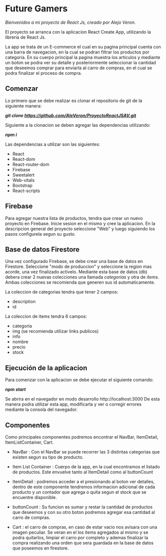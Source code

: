 # Future Gamers
*Bienvenidos a mi proyecto de React Js, creado por Alejo Veron.*

El proyecto se arranca con la aplicacion React Create App, utilizando la libreria de React Js.

La app se trata de un E-commerce el cual en su pagina principal cuenta con una barra de navegacion, en la cual se podran filtrar los productos por categoria. En su cuerpo principal la pagina muestra los articulos y mediante un boton se podra ver su detalle y posteriormente seleccionar la cantidad que deseemos comprar para enviarla al carro de compras, en el cual se podra finalizar el proceso de compra.

## Comenzar

Lo primero que se debe realizar es clonar el repositorio de git de la siguiente manera:

***git clone https://github.com/AleVeron/ProyectoReactJSAV.git***

Siguiente a la clonacion se deben agregar las dependencias utilizando:

***npm i***

Las dependencias a utilizar son las siguientes:
* React
* React-dom
* React-router-dom
* Firebase
* Sweetalert
* Web-vitals
* Bootstrap
* React-scripts

## Firebase

Para agregar nuestra lista de productos, tendra que crear un nuevo proyecto en Firebase. Inicie sesion en el mismo y cree la aplicacion. En la descripcion general del proyecto seleccione "Web" y luego siguiendo los pasos configurela segun su gusto. 

## Base de datos Firestore

Una vez configurado Firebase, se debe crear una base de datos en Firestore. Seleccione "modo de produccion" y seleccione la region mas acorde, una vez finalizado activelo. 
Mediante esta base de datos (db) debera crear 2 nuevas colecciones una llamada *categorias* y otra de *items*. Ambas colecciones se recomienda que generen sus id automaticamente.

La coleccion de categorias tendra que tener 2 campos:
* description
* id

La coleccion de items tendra 6 campos:
* categoria
* img (se recomienda utilizar links publicos)
* info 
* nombre
* precio
* stock

## Ejecución de la aplicacion

Para comenzar con la aplicacion se debe ejecutar el siguiente comando: 

**_npm start_**

Se abrira en el navegador en modo desarrollo http://localhost:3000
De esta manera podra utilizar esta app, modificarla y ver o corregir errores mediante la consola del navegador.

## Componentes

Como principales componentes podremos encontrar el NavBar, ItemDetail, ItemListContainer, Cart. 

* NavBar : Con el NavBar se puede recorrer las 3 distintas categorias que existen segun su tipo de producto.

* Item List Container : Cuerpo de la app, en la cual encontramos el listado de productos. Este envuelve tanto al ItemDetail como al buttonCount

* ItemDetail : podremos acceder a el presionando al boton ver detalles, dentro de este componente tendremos informacion adicional de cada producto y un contador que agrega o quita segun el stock que se encuentre disponible. 

* buttonCount : Su funcion es sumar y restar la cantidad de productos que deseemos y con su otro boton podremos agregar esa cantidad al carro de compras.

* Cart : el carro de compras, en caso de estar vacio nos avisara con una imagen peculiar. Se veran en el los items agregados al mismo y se podra quitarlos, limpiar el carro por completo y ademas finalizar la compra realizando una orden que sera guardada en la base de datos que poseemos en firestore.